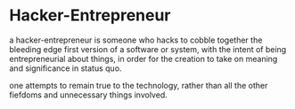 # Hacker-Entrepreneur

a hacker-entrepreneur is someone who hacks to cobble together the bleeding edge first version of a software or system, with the intent of being entrepreneurial about things, in order for the creation to take on meaning and significance in status quo. 

one attempts to remain true to the technology, rather than all the other fiefdoms and unnecessary things involved.
